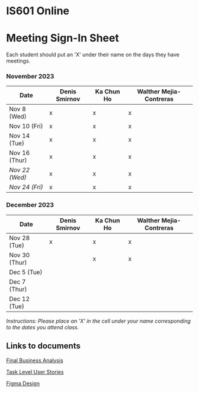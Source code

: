 # IS601 Online

# Meeting Sign-In Sheet

Each student should put an 'X' under their name on the days they have meetings.

### November 2023

| Date        | Denis Smirnov | Ka Chun Ho | Walther Mejia-Contreras |
|-------------|-----------|-----------|-----------|
| Nov 8 (Wed) |      x     |     x      |     x      |
| Nov 10 (Fri)|      x     |     x      |     x      |
| Nov 14 (Tue)|     x     |     x      |     x      |
| Nov 16 (Thur)|     x    |     x      |    x       |
| *Nov 22 (Wed)* |    x   |      x     |     x      |  <!-- Skipped for Thanksgiving -->
| *Nov 24 (Fri)* |    x   |     x      |     x     |  <!-- Skipped for Thanksgiving -->

### December 2023

| Date        | Denis Smirnov | Ka Chun Ho | Walther Mejia-Contreras |
|-------------|-----------|-----------|-----------|
| Nov 28 (Tue)|     x      |     x      |     x      |
| Nov 30 (Thur) |         |     x      |     x      |
| Dec 5 (Tue) |           |           |           |
| Dec 7 (Thur) |          |           |           |
| Dec 12 (Tue)|           |           |           |

*Instructions: Please place an 'X' in the cell under your name corresponding to the dates you attend class.*



## Links to documents

[Final Business Analysis](https://github.com/DenisCodes/is601-project/blob/main/Documentations_Links.md)

[Task Level User Stories](https://github.com/DenisCodes/is601-project/blob/main/Task%20Level%20User%20Stories/Task%20Level%20User%20Stories.md)

[Figma Design](https://www.figma.com/file/G5rlxJFR4ShAKgxRNkozye/Italian-restaurant-Home-Page?type=design&node-id=0-1&mode=design&t=Ox7mfhSP5ymYB0HQ-0)

